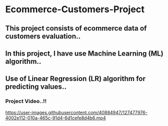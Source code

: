 # Ecommerce-Customers-Project
## This project consists of ecommerce data of customers evaluation..
## In this project, I have use Machine Learning (ML) algorithm..
## Use of Linear Regression (LR) algorithm for predicting values..
### Project Video..!!
https://user-images.githubusercontent.com/40884947/127477976-4002e112-010a-465c-91d4-6d1cefe8d4b6.mp4

